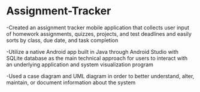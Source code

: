 # Assignment-Tracker

-Created an assignment tracker mobile application that collects user input of homework assignments, quizzes, projects, and test deadlines and easily sorts by class, due date, and task completion

-Utilize a native Android app built in Java through Android Studio with SQLite database as the main technical approach for users to interact with an underlying application and system visualization program

-Used a case diagram and UML diagram in order to better understand, alter, maintain, or document information about the system
